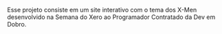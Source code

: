 Esse projeto consiste em um site interativo com o tema dos X-Men desenvolvido na Semana do Xero ao Programador Contratado da Dev em Dobro.
